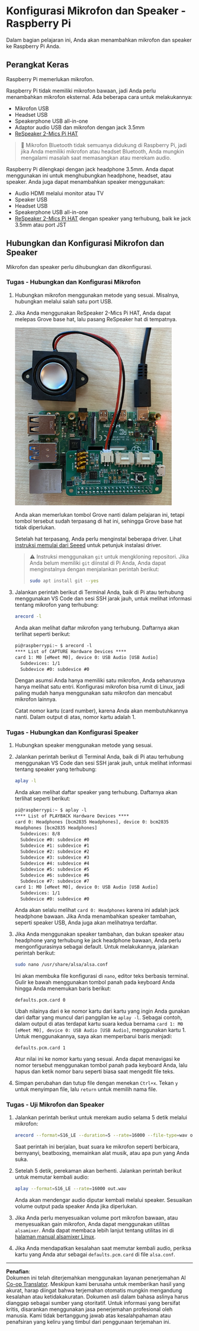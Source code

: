 <!--
CO_OP_TRANSLATOR_METADATA:
{
  "original_hash": "7e45d884493c5222348b43fbc4481b6a",
  "translation_date": "2025-08-27T23:29:58+00:00",
  "source_file": "6-consumer/lessons/1-speech-recognition/pi-microphone.md",
  "language_code": "id"
}
-->
# Konfigurasi Mikrofon dan Speaker - Raspberry Pi

Dalam bagian pelajaran ini, Anda akan menambahkan mikrofon dan speaker ke Raspberry Pi Anda.

## Perangkat Keras

Raspberry Pi memerlukan mikrofon.

Raspberry Pi tidak memiliki mikrofon bawaan, jadi Anda perlu menambahkan mikrofon eksternal. Ada beberapa cara untuk melakukannya:

* Mikrofon USB
* Headset USB
* Speakerphone USB all-in-one
* Adaptor audio USB dan mikrofon dengan jack 3.5mm
* [ReSpeaker 2-Mics Pi HAT](https://www.seeedstudio.com/ReSpeaker-2-Mics-Pi-HAT.html)

> 💁 Mikrofon Bluetooth tidak semuanya didukung di Raspberry Pi, jadi jika Anda memiliki mikrofon atau headset Bluetooth, Anda mungkin mengalami masalah saat memasangkan atau merekam audio.

Raspberry Pi dilengkapi dengan jack headphone 3.5mm. Anda dapat menggunakan ini untuk menghubungkan headphone, headset, atau speaker. Anda juga dapat menambahkan speaker menggunakan:

* Audio HDMI melalui monitor atau TV
* Speaker USB
* Headset USB
* Speakerphone USB all-in-one
* [ReSpeaker 2-Mics Pi HAT](https://www.seeedstudio.com/ReSpeaker-2-Mics-Pi-HAT.html) dengan speaker yang terhubung, baik ke jack 3.5mm atau port JST

## Hubungkan dan Konfigurasi Mikrofon dan Speaker

Mikrofon dan speaker perlu dihubungkan dan dikonfigurasi.

### Tugas - Hubungkan dan Konfigurasi Mikrofon

1. Hubungkan mikrofon menggunakan metode yang sesuai. Misalnya, hubungkan melalui salah satu port USB.

1. Jika Anda menggunakan ReSpeaker 2-Mics Pi HAT, Anda dapat melepas Grove base hat, lalu pasang ReSpeaker hat di tempatnya.

    ![Raspberry Pi dengan ReSpeaker hat](../../../../../translated_images/pi-respeaker-hat.f00fabe7dd039a93e2e0aa0fc946c9af0c6a9eb17c32fa1ca097fb4e384f69f0.id.png)

    Anda akan memerlukan tombol Grove nanti dalam pelajaran ini, tetapi tombol tersebut sudah terpasang di hat ini, sehingga Grove base hat tidak diperlukan.

    Setelah hat terpasang, Anda perlu menginstal beberapa driver. Lihat [instruksi memulai dari Seeed](https://wiki.seeedstudio.com/ReSpeaker_2_Mics_Pi_HAT_Raspberry/#getting-started) untuk petunjuk instalasi driver.

    > ⚠️ Instruksi menggunakan `git` untuk mengkloning repositori. Jika Anda belum memiliki `git` diinstal di Pi Anda, Anda dapat menginstalnya dengan menjalankan perintah berikut:
    >
    > ```sh
    > sudo apt install git --yes
    > ```

1. Jalankan perintah berikut di Terminal Anda, baik di Pi atau terhubung menggunakan VS Code dan sesi SSH jarak jauh, untuk melihat informasi tentang mikrofon yang terhubung:

    ```sh
    arecord -l
    ```

    Anda akan melihat daftar mikrofon yang terhubung. Daftarnya akan terlihat seperti berikut:

    ```output
    pi@raspberrypi:~ $ arecord -l
    **** List of CAPTURE Hardware Devices ****
    card 1: M0 [eMeet M0], device 0: USB Audio [USB Audio]
      Subdevices: 1/1
      Subdevice #0: subdevice #0
    ```

    Dengan asumsi Anda hanya memiliki satu mikrofon, Anda seharusnya hanya melihat satu entri. Konfigurasi mikrofon bisa rumit di Linux, jadi paling mudah hanya menggunakan satu mikrofon dan mencabut mikrofon lainnya.

    Catat nomor kartu (card number), karena Anda akan membutuhkannya nanti. Dalam output di atas, nomor kartu adalah 1.

### Tugas - Hubungkan dan Konfigurasi Speaker

1. Hubungkan speaker menggunakan metode yang sesuai.

1. Jalankan perintah berikut di Terminal Anda, baik di Pi atau terhubung menggunakan VS Code dan sesi SSH jarak jauh, untuk melihat informasi tentang speaker yang terhubung:

    ```sh
    aplay -l
    ```

    Anda akan melihat daftar speaker yang terhubung. Daftarnya akan terlihat seperti berikut:

    ```output
    pi@raspberrypi:~ $ aplay -l
    **** List of PLAYBACK Hardware Devices ****
    card 0: Headphones [bcm2835 Headphones], device 0: bcm2835 Headphones [bcm2835 Headphones]
      Subdevices: 8/8
      Subdevice #0: subdevice #0
      Subdevice #1: subdevice #1
      Subdevice #2: subdevice #2
      Subdevice #3: subdevice #3
      Subdevice #4: subdevice #4
      Subdevice #5: subdevice #5
      Subdevice #6: subdevice #6
      Subdevice #7: subdevice #7
    card 1: M0 [eMeet M0], device 0: USB Audio [USB Audio]
      Subdevices: 1/1
      Subdevice #0: subdevice #0
    ```

    Anda akan selalu melihat `card 0: Headphones` karena ini adalah jack headphone bawaan. Jika Anda menambahkan speaker tambahan, seperti speaker USB, Anda juga akan melihatnya terdaftar.

1. Jika Anda menggunakan speaker tambahan, dan bukan speaker atau headphone yang terhubung ke jack headphone bawaan, Anda perlu mengonfigurasinya sebagai default. Untuk melakukannya, jalankan perintah berikut:

    ```sh
    sudo nano /usr/share/alsa/alsa.conf
    ```

    Ini akan membuka file konfigurasi di `nano`, editor teks berbasis terminal. Gulir ke bawah menggunakan tombol panah pada keyboard Anda hingga Anda menemukan baris berikut:

    ```output
    defaults.pcm.card 0
    ```

    Ubah nilainya dari `0` ke nomor kartu dari kartu yang ingin Anda gunakan dari daftar yang muncul dari panggilan ke `aplay -l`. Sebagai contoh, dalam output di atas terdapat kartu suara kedua bernama `card 1: M0 [eMeet M0], device 0: USB Audio [USB Audio]`, menggunakan kartu 1. Untuk menggunakannya, saya akan memperbarui baris menjadi:

    ```output
    defaults.pcm.card 1
    ```

    Atur nilai ini ke nomor kartu yang sesuai. Anda dapat menavigasi ke nomor tersebut menggunakan tombol panah pada keyboard Anda, lalu hapus dan ketik nomor baru seperti biasa saat mengedit file teks.

1. Simpan perubahan dan tutup file dengan menekan `Ctrl+x`. Tekan `y` untuk menyimpan file, lalu `return` untuk memilih nama file.

### Tugas - Uji Mikrofon dan Speaker

1. Jalankan perintah berikut untuk merekam audio selama 5 detik melalui mikrofon:

    ```sh
    arecord --format=S16_LE --duration=5 --rate=16000 --file-type=wav out.wav
    ```

    Saat perintah ini berjalan, buat suara ke mikrofon seperti berbicara, bernyanyi, beatboxing, memainkan alat musik, atau apa pun yang Anda suka.

1. Setelah 5 detik, perekaman akan berhenti. Jalankan perintah berikut untuk memutar kembali audio:

    ```sh
    aplay --format=S16_LE --rate=16000 out.wav
    ```

    Anda akan mendengar audio diputar kembali melalui speaker. Sesuaikan volume output pada speaker Anda jika diperlukan.

1. Jika Anda perlu menyesuaikan volume port mikrofon bawaan, atau menyesuaikan gain mikrofon, Anda dapat menggunakan utilitas `alsamixer`. Anda dapat membaca lebih lanjut tentang utilitas ini di [halaman manual alsamixer Linux](https://linux.die.net/man/1/alsamixer).

1. Jika Anda mendapatkan kesalahan saat memutar kembali audio, periksa kartu yang Anda atur sebagai `defaults.pcm.card` di file `alsa.conf`.

---

**Penafian**:  
Dokumen ini telah diterjemahkan menggunakan layanan penerjemahan AI [Co-op Translator](https://github.com/Azure/co-op-translator). Meskipun kami berusaha untuk memberikan hasil yang akurat, harap diingat bahwa terjemahan otomatis mungkin mengandung kesalahan atau ketidakakuratan. Dokumen asli dalam bahasa aslinya harus dianggap sebagai sumber yang otoritatif. Untuk informasi yang bersifat kritis, disarankan menggunakan jasa penerjemahan profesional oleh manusia. Kami tidak bertanggung jawab atas kesalahpahaman atau penafsiran yang keliru yang timbul dari penggunaan terjemahan ini.